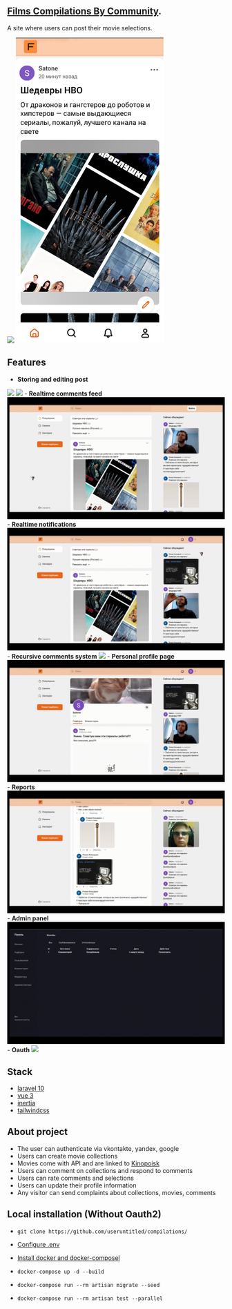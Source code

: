 ## <a href="https://fcbc.site">Films Compilations By Community</a>.

A site where users can post their movie selections.

<img src="https://github.com/useruntitled/compilations/blob/master/doc/%D0%93%D0%BB%D0%B0%D0%B2%D0%BD%D0%B0%D1%8F%20%D1%81%D1%82%D1%80%D0%B0%D0%BD%D0%B8%D1%86%D0%B0.gif"/>
<img src="https://github.com/useruntitled/compilations/blob/master/doc/Mobile.png"/>

## Features

- <b>Storing and editing post</b>
<img src="https://github.com/useruntitled/compilations/blob/master/doc/%D0%A1%D0%BE%D0%B7%D0%B4%D0%B0%D0%BD%D0%B8%D0%B5%20%D0%BF%D0%BE%D1%81%D1%82%D0%B0.gif"/>  
<img src="https://github.com/useruntitled/compilations/blob/master/doc/%D0%A0%D0%B5%D0%B4%D0%B0%D0%BA%D1%82%D0%B8%D1%80%D0%BE%D0%B2%D0%B0%D0%BD%D0%B8%D0%B5%20%D0%BF%D0%BE%D1%81%D1%82%D0%B0.gif"/>  
- <b>Realtime comments feed</b>
<img src="https://github.com/useruntitled/compilations/blob/master/doc/%D0%A0%D0%B8%D0%BB%D1%82%D0%B0%D0%B9%D0%BC%20%D1%84%D0%B8%D0%B4.gif"/>  
- <b>Realtime notifications</b>
<img src="https://github.com/useruntitled/compilations/blob/master/doc/%D0%A0%D0%B8%D0%BB%D1%82%D0%B0%D0%B9%D0%BC%20%D1%83%D0%B2%D0%B5%D0%B4%D0%BE%D0%BC%D0%BB%D0%B5%D0%BD%D0%B8%D1%8F.gif">  
- <b>Recursive comments system</b>
<img src="https://github.com/useruntitled/compilations/blob/master/doc/%D0%A0%D0%B5%D0%BA%D1%83%D1%80%D1%81%D0%B8%D0%B2%D0%BD%D0%B0%D1%8F%20%D1%81%D0%B8%D1%81%D1%82%D0%B5%D0%BC%D0%B0%20%D0%BA%D0%BE%D0%BC%D0%BC%D0%B5%D0%BD%D1%82%D0%B0%D1%80%D0%B5%D0%B8%D0%B2.gif"/>
- <b>Personal profile page</b>
<img src="https://github.com/useruntitled/compilations/blob/master/doc/%D0%9F%D0%B5%D1%80%D1%81%D0%BE%D0%BD%D0%B0%D0%BB%D1%8C%D0%BD%D0%B0%D1%8F%20%D1%81%D1%82%D1%80%D0%B0%D0%BD%D0%B8%D1%86%D0%B0.gif" />
- <b>Reports</b>
<img src="https://github.com/useruntitled/compilations/blob/master/doc/%D0%9E%D1%82%D0%BF%D1%80%D0%B0%D0%B2%D0%BB%D0%B5%D0%BD%D0%B8%D0%B5%20%D0%B6%D0%B0%D0%BB%D0%BE%D0%B1%D1%8B.gif" />
- <b>Admin panel</b>
<img src="https://github.com/useruntitled/compilations/blob/master/doc/%D0%90%D0%B4%D0%BC%D0%B8%D0%BD%20%D0%BF%D0%B0%D0%BD%D0%B5%D0%BB%D1%8C.gif" />
- <b>Oauth</b>
<img src="https://github.com/useruntitled/compilations/blob/master/doc/Oauth.gif"/>

## Stack
- <a href="https://laravel.com">laravel 10</a>
- <a href="https://vuejs.org">vue 3</a>
- <a href="https://inertiajs.com">inertia </a>
- <a href="https://tailwindcss.com">tailwindcss</a>

## About project
- The user can authenticate via vkontakte, yandex, google
- Users can create movie collections
- Movies come with API and are linked to <a href="https://kinopoisk.ru ">Kinopoisk</a>
- Users can comment on collections and respond to comments
- Users can rate comments and selections
- Users can update their profile information
- Any visitor can send complaints about collections, movies, comments

## Local installation (Without Oauth2)
- <p>
        <code>git clone https://github.com/useruntitled/compilations/</code>
  </p>
- <p><a href="#настройка">Configure .env</a></p>
- <a href="https://laravel.com/docs/10.x/sail#main-content">Install docker and docker-composel</a>
- <p><code>docker-compose up -d --build</code></p>
- <p><code>docker-compose run --rm artisan migrate --seed</code></p>
- <p><code>docker-compose run --rm artisan test --parallel</code></p>
